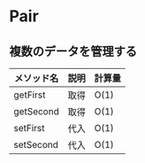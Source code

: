 # Pair
## 複数のデータを管理する
|メソッド名|説明|計算量|
|--------|--------|--------|
|getFirst|取得|O(1)|
|getSecond|取得|O(1)|
|setFirst|代入|O(1)|
|setSecond|代入|O(1)|
